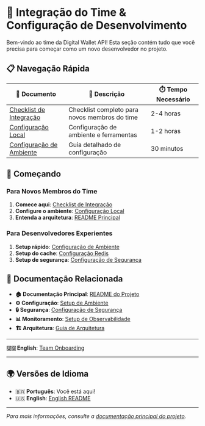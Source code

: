 # 🚀 Integração do Time & Configuração de Desenvolvimento

Bem-vindo ao time da Digital Wallet API! Esta seção contém tudo que você precisa para começar como um novo desenvolvedor no projeto.

## 📋 Navegação Rápida

| 📄 Documento | 📝 Descrição | ⏱️ Tempo Necessário |
|--------------|--------------|---------------------|
| [Checklist de Integração](integracao-time.md) | Checklist completo para novos membros do time | 2-4 horas |
| [Configuração Local](../../configuration/pt/configuracao-local.md) | Configuração de ambiente e ferramentas | 1-2 horas |
| [Configuração de Ambiente](../../configuration/pt/configuracao-ambiente.md) | Guia detalhado de configuração | 30 minutos |

## 🎯 Começando

### Para Novos Membros do Time
1. **Comece aqui**: [Checklist de Integração](integracao-time.md)
2. **Configure o ambiente**: [Configuração Local](../../configuration/pt/configuracao-local.md)
3. **Entenda a arquitetura**: [README Principal](../../../README.md#architecture)

### Para Desenvolvedores Experientes
1. **Setup rápido**: [Configuração de Ambiente](../../configuration/pt/configuracao-ambiente.md)
2. **Setup do cache**: [Configuração Redis](../../caching/pt/redis-cache-setup-pt.md)
3. **Setup de segurança**: [Configuração de Segurança](../../security/pt/configuracao-seguranca.md)

## 🔗 Documentação Relacionada

- **🏠 Documentação Principal**: [README do Projeto](../../README-PT.md)
- **⚙️ Configuração**: [Setup de Ambiente](../../configuration/pt/)
- **🔒 Segurança**: [Configuração de Segurança](../../security/pt/)
- **📊 Monitoramento**: [Setup de Observabilidade](../../monitoring/pt/)
- **🏗️ Arquitetura**: [Guia de Arquitetura](../../../README.md#architecture)

---

**🇺🇸 English**: [Team Onboarding](../en/README.md)

---

## 🌍 Versões de Idioma

- 🇧🇷 **Português**: Você está aqui!
- 🇺🇸 **English**: [English README](../en/README.md)

---

*Para mais informações, consulte a [documentação principal do projeto](../../README-PT.md).*
